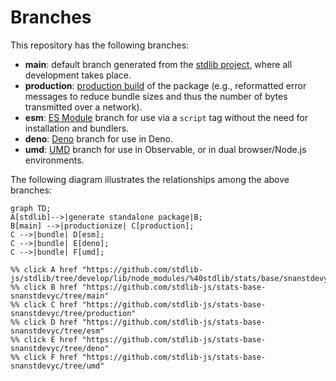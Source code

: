<!--

@license Apache-2.0

Copyright (c) 2022 The Stdlib Authors.

Licensed under the Apache License, Version 2.0 (the "License");
you may not use this file except in compliance with the License.
You may obtain a copy of the License at

    http://www.apache.org/licenses/LICENSE-2.0

Unless required by applicable law or agreed to in writing, software
distributed under the License is distributed on an "AS IS" BASIS,
WITHOUT WARRANTIES OR CONDITIONS OF ANY KIND, either express or implied.
See the License for the specific language governing permissions and
limitations under the License.

-->

# Branches

This repository has the following branches:

-   **main**: default branch generated from the [stdlib project][stdlib-url], where all development takes place.
-   **production**: [production build][production-url] of the package (e.g., reformatted error messages to reduce bundle sizes and thus the number of bytes transmitted over a network).
-   **esm**: [ES Module][esm-url] branch for use via a `script` tag without the need for installation and bundlers.
-   **deno**: [Deno][deno-url] branch for use in Deno.
-   **umd**: [UMD][umd-url] branch for use in Observable, or in dual browser/Node.js environments.

The following diagram illustrates the relationships among the above branches:

```mermaid
graph TD;
A[stdlib]-->|generate standalone package|B;
B[main] -->|productionize| C[production];
C -->|bundle| D[esm];
C -->|bundle| E[deno];
C -->|bundle| F[umd];

%% click A href "https://github.com/stdlib-js/stdlib/tree/develop/lib/node_modules/%40stdlib/stats/base/snanstdevyc"
%% click B href "https://github.com/stdlib-js/stats-base-snanstdevyc/tree/main"
%% click C href "https://github.com/stdlib-js/stats-base-snanstdevyc/tree/production"
%% click D href "https://github.com/stdlib-js/stats-base-snanstdevyc/tree/esm"
%% click E href "https://github.com/stdlib-js/stats-base-snanstdevyc/tree/deno"
%% click F href "https://github.com/stdlib-js/stats-base-snanstdevyc/tree/umd"
```

[stdlib-url]: https://github.com/stdlib-js/stdlib/tree/develop/lib/node_modules/%40stdlib/stats/base/snanstdevyc
[production-url]: https://github.com/stdlib-js/stats-base-snanstdevyc/tree/production
[deno-url]: https://github.com/stdlib-js/stats-base-snanstdevyc/tree/deno
[umd-url]: https://github.com/stdlib-js/stats-base-snanstdevyc/tree/umd
[esm-url]: https://github.com/stdlib-js/stats-base-snanstdevyc/tree/esm